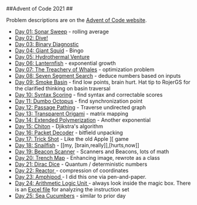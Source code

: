 ##Advent of Code 2021 ##

Problem descriptions are on the [Advent of Code website](https://adventofcode.com).  

* [Day 01: Sonar Sweep](day01.py) - rolling average
* [Day 02: Dive!](day02.py)
* [Day 03: Binary Diagnostic](day03.py) 
* [Day 04: Giant Squid](day04.ipynb) - Bingo
* [Day 05: Hydrothermal Venture](day05.ipynb)
* [Day 06: Lanternfish](day06.ipynb) - exponential growth
* [Day 07: The Treachery of Whales](day07.ipynb) - optimization problem
* [Day 08: Seven Segment Search](day08.ipynb) - deduce numbers based on inputs
* [Day 09: Smoke Basin](day09.ipynb) - find low points, brain hurt.  Hat tip to RojerGS for the clarified thinking on basin traversal
* [Day 10: Syntax Scoring](day10.ipynb) - find syntax and correctable scores
* [Day 11: Dumbo Octopus](day11.ipynb) - find synchronization point
* [Day 12: Passage Pathing](day12.ipynb) - Traverse undirected graph
* [Day 13: Transparent Origami](day13.ipynb) - matrix mapping
* [Day 14: Extended Polymerization](day14.ipynb) - Another exponential
* [Day 15: Chiton](day15.ipynb) - Djikstra's algorithm
* [Day 16: Packet Decoder](day16.ipynb) - bitfield unpacking
* [Day 17: Trick Shot](day17.ipynb) - Like the old Apple ][ game
* [Day 18: Snailfish](day18.ipynb) - [[my, [brain,really]],[hurts,now]]
* [Day 19: Beacon Scanner](day19.ipynb) - Scanners and Beacons, lots of math
* [Day 20: Trench Map](day20.ipynb) - Enhancing image, rewrote as a class
* [Day 21: Dirac Dice](day21.ipynb) - Quantum / deterministic numbers
* [Day 22: Reactor ](day22.ipynb) - compression of coordinates
* [Day 23: Amphipod ](day23.ipynb) - I did this one via pen-and-paper.
* [Day 24: Arithmetic Logic Unit ](day24.ipynb) - always look inside the magic box.  There is an [Excel file](day24.xlsx) for analyzing the instruction set
* [Day 25: Sea Cucumbers](day25.ipynb) - similar to prior day
